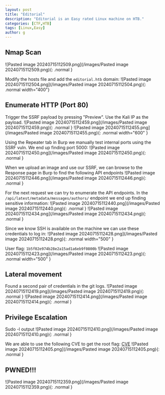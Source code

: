 ```yaml
---
layout: post
title: "Editorial"
description: "Editorial is an Easy rated Linux machine on HTB."
categories: [CTF,HTB]
tags: [Linux,Easy]
author: g
---
```


## Nmap Scan
![Pasted image 20240715112509.png](/images/Pasted image 20240715112509.png){: .normal }


Modify the hosts file and add the `editorial.htb` domain:
![Pasted image 20240715112504.png](/images/Pasted image 20240715112504.png){: .normal width="400"}


## Enumerate HTTP (Port 80)
Trigger the SSRF payload by pressing "Preview". Use the Kali IP as the payload.
![Pasted image 20240715112459.png](/images/Pasted image 20240715112459.png){: .normal }
![Pasted image 20240715112455.png](/images/Pasted image 20240715112455.png){: .normal width="600" }

Using the Repeater tab in Burp we manually test internal ports using the SSRF vuln. We end up finding port 5000:
![Pasted image 20240715112450.png](/images/Pasted image 20240715112450.png){: .normal }

When we upload an image and use our SSRF, we can browse to the Response page in Burp to find the following API endpoints
![Pasted image 20240715112446.png](/images/Pasted image 20240715112446.png){: .normal }

For the next request we can try to enumerate the API endpoints. In the `/api/latest/metadata/messages/authors/` endpoint we end up finding sensitive information:
![Pasted image 20240715112440.png](/images/Pasted image 20240715112440.png){: .normal }
![Pasted image 20240715112434.png](/images/Pasted image 20240715112434.png){: .normal }


Since we know SSH is available on the machine we can use these credentials to log in:
![Pasted image 20240715112428.png](/images/Pasted image 20240715112428.png){: .normal width="500" }


User flag: `1b5f02e974b28e2a15ad1a6eb9f0800b`
![Pasted image 20240715112423.png](/images/Pasted image 20240715112423.png){: .normal width="500" }



## Lateral movement
Found a second pair of credentials in the git logs.
![Pasted image 20240715112419.png](/images/Pasted image 20240715112419.png){: .normal }
![Pasted image 20240715112414.png](/images/Pasted image 20240715112414.png){: .normal }


## Privilege Escalation
Sudo -l output
![Pasted image 20240715112410.png](/images/Pasted image 20240715112410.png){: .normal }


We are able to use the following CVE to get the root flag: [CVE](https://github.com/gitpython-developers/GitPython/issues/1515?source=post_page-----0fba80ca64e8--------------------------------)
![Pasted image 20240715112405.png](/images/Pasted image 20240715112405.png){: .normal }


## PWNED!!!
![Pasted image 20240715112359.png](/images/Pasted image 20240715112359.png){: .normal }